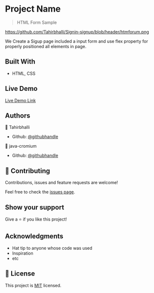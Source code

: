 # Project Name

> HTML Form Sample

https://github.com/Tahirbhalli/Signin-signup/blob/header/htmforum.png

We Create a Sigup page included a input form and use flex property for properly positioned all elements in page.


## Built With

- HTML, CSS

## Live Demo

[Live Demo Link](/)

## Authors

👤 Tahirbhalli

- Github: [@githubhandle](https://github.com/Tahirbhalli)

👤 java-cromium

- Github: [@githubhandle](https://github.com/java-cromium)


## 🤝 Contributing

Contributions, issues and feature requests are welcome!

Feel free to check the [issues page](issues/).

## Show your support

Give a ⭐️ if you like this project!

## Acknowledgments

- Hat tip to anyone whose code was used
- Inspiration
- etc

## 📝 License

This project is [MIT](lic.url) licensed.
